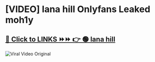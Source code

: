 
 # [VIDEO] lana hill Onlyfans Leaked moh1y

## <h2><a href="https://clipsfans.com/lana_hill&ref=git">🔗 Click to LINKS ⏩⏩ 👉 🟢 lana hill </a></h2>

<a href="https://clipsfans.com/lana_hill&ref=git" rel="nofollow" data-target="animated-image.originalLink"><img src="https://i.ibb.co.com/xMMVF88/686577567.gif" alt="Viral Video Original" style="max-width: 100%; display: inline-block;" data-target="animated-image.originalImage"></a>

